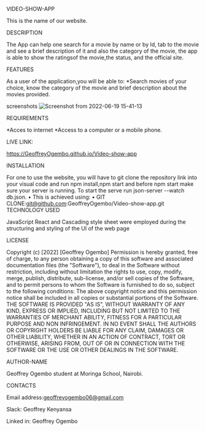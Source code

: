 

VIDEO-SHOW-APP

This is the name of our website.

DESCRIPTION

The App can help one search for a movie by name or by Id, tab to the movie and see a brief description of it and also the category of the movie, the app is able to show the ratingsof the movie,the status, and the official site.


FEATURES

As a user of the application,you will be able to: *Search movies of your choice, know the category of the movie and brief description about the movies
provided. 

screenshots
![Screenshot from 2022-06-19 15-41-13](https://user-images.githubusercontent.com/106180266/181951080-08141a9d-2db9-47ed-863a-b966ccddf83c.png)


REQUIREMENTS

*Acces to internet *Access to a computer or a mobile phone.

LIVE LINK:

https://GeoffreyOgembo.github.io/Video-show-app

INSTALLATION

For one to use the website, you will have to git clone the repository link into your visual code and run npm install,npm start and before npm start make sure your server is running. To start the serve run json-server --watch db.json. • This is achieved using: • GIT CLONE:git@github.com:GeoffreyOgembo/Video-show-app.git
TECHNOLOGY USED

JavaScript React and Cascading style sheet were employed during the structuring and styling of the UI of the web page

LICENSE

Copyright (c) [2022] [Geoffrey Ogembo] Permission is hereby granted, free of charge, to any person obtaining a copy of this software and associated documentation files (the "Software"), to deal in the Software without restriction, including without limitation the rights to use, copy, modify, merge, publish, distribute, sub-license, and/or sell copies of the Software, and to permit persons to whom the Software is furnished to do so, subject to the following conditions: The above copyright notice and this permission notice shall be included in all copies or substantial portions of the Software.
THE SOFTWARE IS PROVIDED "AS IS", WITHOUT WARRANTY OF ANY KIND, EXPRESS OR IMPLIED, INCLUDING BUT NOT LIMITED TO THE WARRANTIES OF MERCHANT ABILITY, FITNESS FOR A PARTICULAR PURPOSE AND NON INFRINGEMENT. IN NO EVENT SHALL THE AUTHORS OR COPYRIGHT HOLDERS BE LIABLE FOR ANY CLAIM, DAMAGES OR OTHER LIABILITY, WHETHER IN AN ACTION OF CONTRACT, TORT OR OTHERWISE, ARISING FROM, OUT OF OR IN CONNECTION WITH THE SOFTWARE OR THE USE OR OTHER DEALINGS IN THE SOFTWARE.

AUTHOR-NAME

Geoffrey Ogembo student at Moringa School, Nairobi.

CONTACTS

Email address:geoffreyogembo06@gmail.com 

Slack: Geoffrey Kenyansa 

Linked in: Geoffrey Ogembo
